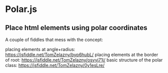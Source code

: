 # Polar.js
Place html elements using polar coordinates
--------------------------------------------------

A couple of fiddles that mess with the concept:

placing elements at angle+radius: https://jsfiddle.net/TomZelazny/byp6hubL/
placing elements at the border of root: https://jsfiddle.net/TomZelazny/osvyj71j/
basic structure of the polar class: https://jsfiddle.net/TomZelazny/0y1esLre/
  
